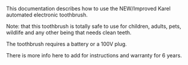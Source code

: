 This documentation describes how to use the NEW/Improved Karel automated electronic toothbrush.

Note: that this toothbrush is totally safe to use for children, adults, pets, wildlife and any other being 
that needs clean teeth.

The toothbrush requires a battery or a 100V plug.

There is more info here to add for instructions and warranty for 6 years.
